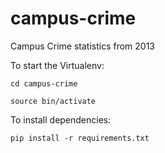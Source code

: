 # campus-crime

Campus Crime statistics from 2013

To start the Virtualenv:

```cd campus-crime```

```source bin/activate```

To install dependencies:

```pip install -r requirements.txt```
